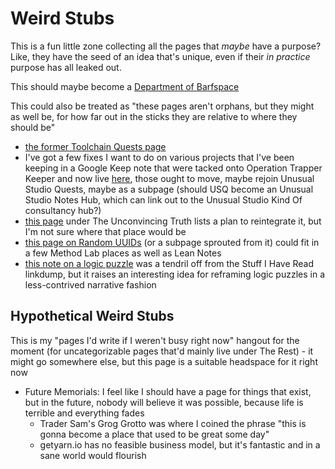# Weird Stubs

This is a fun little zone collecting all the pages that *maybe* have a purpose? Like, they have the seed of an idea that's unique, even if their *in practice* purpose has all leaked out.

This should maybe become a [Department of Barfspace]()

This could also be treated as "these pages aren't orphans, but they might as well be, for how far out in the sticks they are relative to where they should be"

- [the former Toolchain Quests page](0031208d-0493-4dcf-9d70-6dbf1daaa52c.md)
- I've got a few fixes I want to do on various projects that I've been keeping in a Google Keep note that were tacked onto Operation Trapper Keeper and now live [here](2e874825-eb8d-4b42-9c31-dfcf4f30a799.md), those ought to move, maybe rejoin Unusual Studio Quests, maybe as a subpage (should USQ become an Unusual Studio Notes Hub, which can link out to the Unusual Studio Kind Of consultancy hub?)
- [this page](a7dde721-d7cb-437a-8497-f0c0f011756a.md) under The Unconvincing Truth lists a plan to reintegrate it, but I'm not sure where that place would be
- [this page on Random UUIDs](25d7f993-c280-4075-87cb-535c51102b26.md) (or a subpage sprouted from it) could fit in a few Method Lab places as well as Lean Notes
- [this note on a logic puzzle](6c383b1d-bea5-4652-a1f0-9d207b47461b.md) was a tendril off from the Stuff I Have Read linkdump, but it raises an interesting idea for reframing logic puzzles in a less-contrived narrative fashion

## Hypothetical Weird Stubs

This is my "pages I'd write if I weren't busy right now" hangout for the moment (for uncategorizable pages that'd mainly live under The Rest) - it might go somewhere else, but this page is a suitable headspace for it right now

- Future Memorials: I feel like I should have a page for things that exist, but in the future, nobody will believe it was possible, because life is terrible and everything fades
  - Trader Sam's Grog Grotto was where I coined the phrase "this is gonna become a place that used to be great some day"
  - getyarn.io has no feasible business model, but it's fantastic and in a sane world would flourish
